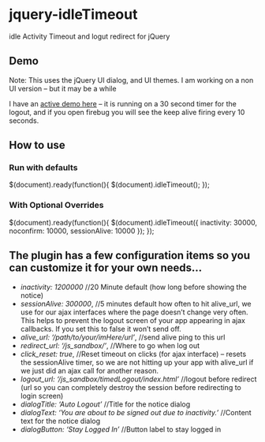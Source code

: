 # jquery-idleTimeout


idle Activity Timeout and logut redirect for jQuery

## Demo

Note:  This uses the jQuery UI dialog, and UI themes.  I am working on a non UI version – but it may be a while

I have an [active demo here](http://www.philpalmieri.com/js_sandbox/timedLogout/) – it is running on a 30 second timer for the logout, and if you open firebug you will see the keep alive firing every 10 seconds.

## How to use

### Run with defaults
  
  $(document).ready(function(){
    $(document).idleTimeout();
  });


### With Optional Overrides

  $(document).ready(function(){
    $(document).idleTimeout({
      inactivity: 30000,
      noconfirm: 10000,
      sessionAlive: 10000
    });
  });

## The plugin has a few configuration items so you can customize it for your own needs…

- *inactivity: 1200000* //20 Minute default (how long before showing the notice)
- *sessionAlive: 300000*, //5 minutes default how often to hit alive_url, we use for our ajax interfaces where the page doesn’t change very often. This helps to prevent the logout screen of your app appearing in ajax callbacks.  If you set this to false it won’t send off.
- *alive_url: ‘/path/to/your/imHere/url’*, //send alive ping to this url
- *redirect_url: ‘/js_sandbox/’*, //Where to go when log out
- *click_reset: true*, //Reset timeout on clicks (for ajax interface) – resets the sessionAlive timer, so we are not hitting up your app with alive_url if we just did an ajax call for another  reason.
- *logout_url: ‘/js_sandbox/timedLogout/index.html’* //logout before redirect (url so you can completely destroy the session before redirecting to login screen)
- *dialogTitle: ‘Auto Logout’* //Title for the notice dialog 
- *dialogText: ‘You are about to be signed out due to inactivity.’* //Content text for the notice dialog
- *dialogButton: ‘Stay Logged In’* //Button label to stay logged in
